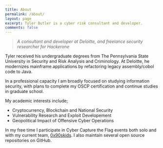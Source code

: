 ```yaml
---
title: About
permalink: /about/
layout: page
excerpt: Tyler Butler is a cyber risk consultant and developer.
comments: false
---
```


> *A consultant and developer at Deloitte, and freelance security researcher for Hackerone* 

Tyler received his undergraduate degrees from The Pennsylvania State University in Security and Risk Analysis and Criminology. At Deloitte, he modernizes mainframe applications by refactoring legacy assembly/cobol code to Java.   

In a professional capacity I am broadly focused on studying information security, with plans to complete my OSCP certification and continue studies in graduate school. 

My academic interests include;

+  Cryptocurrency, Blockchain and National Security
+  Vulnerability Research and Exploit Developement
+  Geopolitical Impact of Offensive Cyber Operations

In my free time I participate in Cyber Capture the Flag events both solo and with my current team, [0x90skids](https://0x90skids.com). I also maintain several open source repositories on GitHub.